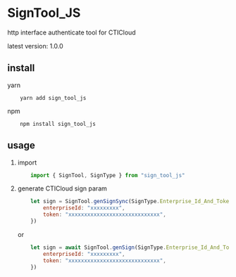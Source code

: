 # SignTool_JS

http interface authenticate tool for CTICloud

latest version: 1.0.0

## install  

yarn

```shell
    yarn add sign_tool_js
```

npm

```shell
    npm install sign_tool_js
```

## usage

1. import

    ```js
        import { SignTool, SignType } from "sign_tool_js"
    ```

2. generate CTICloud sign param

    ```js
        let sign = SignTool.genSignSync(SignType.Enterprise_Id_And_Token, {
            enterpriseId: "xxxxxxxxx",
            token: "xxxxxxxxxxxxxxxxxxxxxxxxxxxxx",
        })
    ```

    or

    ```js
        let sign = await SignTool.genSign(SignType.Enterprise_Id_And_Token, {
            enterpriseId: "xxxxxxxxx",
            token: "xxxxxxxxxxxxxxxxxxxxxxxxxxxxx",
        })
    ```
